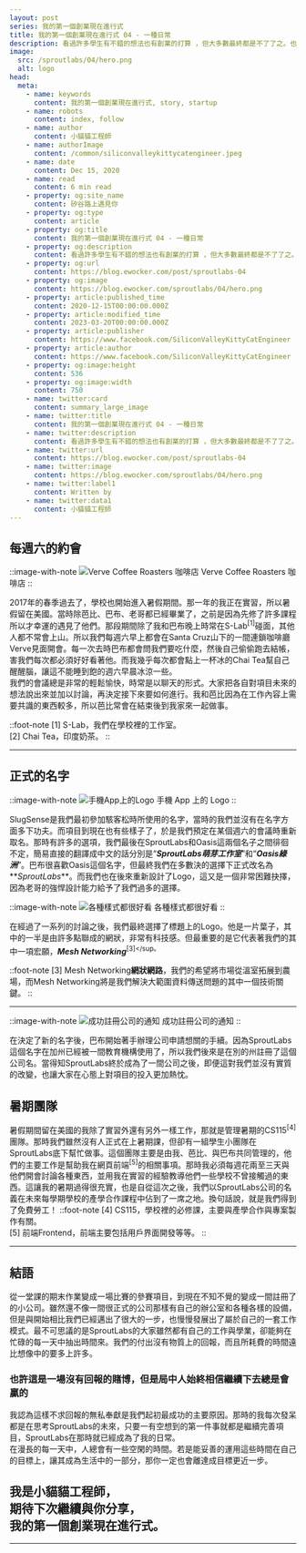 ```yaml
---
layout: post
series: 我的第一個創業現在進行式
title: 我的第一個創業現在進行式 04 - 一種日常
description: 看過許多學生有不錯的想法也有創業的打算 ，但大多數最終都是不了了之。也許把創業這件事當作目標，本身就是一件難以辦到的開始。但我們的創業就好比日常，當團隊有一個共同目標，而大家也都願意抽出時間為這個目標共同努力時，我相信成功這件事指日可待。
image:
  src: /sproutlabs/04/hero.png
  alt: logo
head:
  meta:
    - name: keywords
      content: 我的第一個創業現在進行式, story, startup
    - name: robots
      content: index, follow
    - name: author
      content: 小貓貓工程師
    - name: authorImage
      content: /common/siliconvalleykittycatengineer.jpeg
    - name: date
      content: Dec 15, 2020
    - name: read
      content: 6 min read
    - property: og:site_name
      content: 矽谷路上遇見你
    - property: og:type
      content: article
    - property: og:title
      content: 我的第一個創業現在進行式 04 - 一種日常
    - property: og:description
      content: 看過許多學生有不錯的想法也有創業的打算 ，但大多數最終都是不了了之。也許把創業這件事當作目標，本身就是一件難以辦到的開始。但我們的創業就好比日常，當團隊有一個共同目標，而大家也都願意抽出時間為這個目標共同努力時，我相信成功這件事指日可待。
    - property: og:url
      content: https://blog.ewocker.com/post/sproutlabs-04
    - property: og:image
      content: https://blog.ewocker.com/sproutlabs/04/hero.png
    - property: article:published_time
      content: 2020-12-15T00:00:00.000Z
    - property: article:modified_time
      content: 2023-03-20T00:00:00.000Z
    - property: article:publisher
      content: https://www.facebook.com/SiliconValleyKittyCatEngineer
    - property: article:author
      content: https://www.facebook.com/SiliconValleyKittyCatEngineer
    - property: og:image:height
      content: 536
    - property: og:image:width
      content: 750
    - name: twitter:card
      content: summary_large_image
    - name: twitter:title
      content: 我的第一個創業現在進行式 04 - 一種日常
    - name: twitter:description
      content: 看過許多學生有不錯的想法也有創業的打算 ，但大多數最終都是不了了之。也許把創業這件事當作目標，本身就是一件難以辦到的開始。但我們的創業就好比日常，當團隊有一個共同目標，而大家也都願意抽出時間為這個目標共同努力時，我相信成功這件事指日可待。
    - name: twitter:url
      content: https://blog.ewocker.com/post/sproutlabs-04
    - name: twitter:image
      content: https://blog.ewocker.com/sproutlabs/04/hero.png
    - name: twitter:label1
      content: Written by
    - name: twitter:data1
      content: 小貓貓工程師
---
```


## 每週六的約會

::image-with-note
![Verve Coffee Roasters 咖啡店](/sproutlabs/04/date.png)
Verve Coffee Roasters 咖啡店
::

2017年的春季過去了，學校也開始進入暑假期間。那一年的我正在實習，所以暑假留在美國。當時除芭比、巴布、老哥都已經畢業了，之前是因為先修了許多課程所以才幸運的遇見了他們。那段期間除了我和巴布晚上時常在S-Lab<sup>\[1\]</sup>碰面，其他人都不常會上山。所以我們每週六早上都會在Santa Cruz山下的一間連鎖咖啡廳Verve見面開會。每一次去時巴布都會問我們要吃什麼，然後自己偷偷跑去結帳，害我們每次都必須好好看著他。而我幾乎每次都會點上一杯冰的Chai Tea幫自己醒醒腦，讓這不能睡到飽的週六早晨冰涼一些。  
我們的會議總是非常的輕鬆愉快，時常是以聊天的形式。大家把各自對項目未來的想法說出來並加以討論，再決定接下來要如何進行。我和芭比因為在工作內容上需要共識的東西較多，所以芭比常會在結束後到我家來一起做事。

::foot-note
\[1\] S-Lab，我們在學校裡的工作室。  
\[2\] Chai Tea，印度奶茶。
::

---

## 正式的名字

::image-with-note
![手機App上的Logo](/sproutlabs/04/logo.png)
手機 App 上的 Logo
::

SlugSense是我們最初參加駭客松時所使用的名字，當時的我們並沒有在名字方面多下功夫。而項目到現在也有些樣子了，於是我們預定在某個週六的會議時重新取名。那時有許多的選項，我們最後在SproutLabs和Oasis這兩個名子之間徘徊不定，簡易直接的翻譯成中文的話分別是“_**SproutLabs萌芽工作室**_”和“_**Oasis綠洲**_”。巴布很喜歡Oasis這個名字，但最終我們在多數決的選擇下正式改名為**_SproutLabs_**。而我們也在後來重新設計了Logo，這又是一個非常困難抉擇，因為老哥的強悍設計能力給予了我們過多的選擇。

::image-with-note
![各種樣式都很好看](/sproutlabs/04/variant.png)
各種樣式都很好看
::

在經過了一系列的討論之後，我們最終選擇了標題上的Logo。他是一片葉子，其中的一半是由許多點聯成的網狀，非常有科技感。但最重要的是它代表著我們的其中一項宏願，_**Mesh Networking**_<sup>\[3\]</sup。

::foot-note
\[3\] Mesh Networking**網狀網路**，我們的希望將市場從溫室拓展到農場，而Mesh Networking將是我們解決大範圍資料傳送問題的其中一個技術關鍵。
::

---

::image-with-note
![成功註冊公司的通知](/sproutlabs/04/order.png)
成功註冊公司的通知
::

在決定了新的名字後，巴布開始著手辦理公司申請想關的手續。因為SproutLabs這個名字在加州已經被一間教育機構使用了，所以我們後來是在別的州註冊了這個公司名。當得知SproutLabs終於成為了一間公司之後，即便這對我們並沒有實質的改變，也讓大家在心態上對項目的投入更加熱忱。

## 暑期團隊

暑假期間留在美國的我除了實習外還有另外一樣工作，那就是管理暑期的CS115<sup>\[4\]</sup>團隊。那時我們雖然沒有人正式在上暑期課，但卻有一組學生小團隊在SproutLabs底下幫忙做事。這個團隊主要是由我、芭比、與巴布共同管理的，他們的主要工作是幫助我在網頁前端<sup>\[5\]</sup>的相關事項。那時我必須每週花兩至三天與他們開會討論各種東西，並用我在實習的經驗教導他們一些學校不曾接觸過的東西。這讓我的暑期過得很充實，也是自從這次之後，我們以SproutLabs公司的名義在未來每學期學校的產學合作課程中佔到了一席之地。換句話說，就是我們得到了免費勞工！
::foot-note
\[4\] CS115，學校裡的必修課，主要與產學合作與專案製作有關。  
\[5\] 前端Frontend，前端主要包括用戶界面開發等等。
::

---

## 結語

從一堂課的期末作業變成一場比賽的參賽項目，到現在不知不覺的變成一間註冊了的小公司。雖然還不像一間很正式的公司那樣有自己的辦公室和各種各樣的設備，但是與開始相比我們已經邁出了很大的一步，也慢慢發展出了屬於自己的一套工作模式。最不可思議的是SproutLabs的大家雖然都有自己的工作與學業，卻能夠在忙碌的每一天中抽出時間來。我們的付出沒有物質上的回報，而且所耗費的時間遠比想像中的要多上許多。

### 也許這是一場沒有回報的賭博，但是局中人始終相信繼續下去總是會贏的

我認為這樣不求回報的無私奉獻是我們起初最成功的主要原因。那時的我每次發呆都是在思考SproutLabs的未來，只要一有空想到的第一件事就都是繼續完善項目，SproutLabs在那時就已經成為了我的日常。  
在漫長的每一天中，人總會有一些空閑的時間。若是能妥善的運用這些時間在自己的目標上，讓其成為生活中的一部分，那你一定也會離達成目標更近一步。

**我是小貓貓工程師，<br/>**
**期待下次繼續與你分享，<br/>**
**我的第一個創業現在進行式。**
---

---
